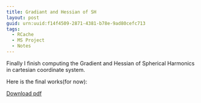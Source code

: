 ```yaml
---
title: Gradiant and Hessian of SH
layout: post
guid: urn:uuid:f14f4509-2871-4381-b78e-9ad80cefc713
tags:
  - RCache 
  - MS Project
  - Notes
---
```


Finally I finish computing the Gradient and Hessian of Spherical Harmonics in cartesian coordinate system.

Here is the final works(for now):

[Download pdf](https://www.dropbox.com/s/ay726muezvldm3y/SHCart%20_Simple.pdf) 


